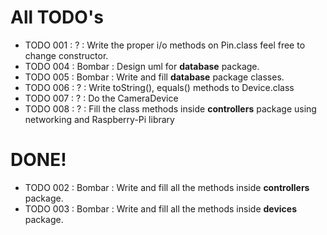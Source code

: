 # All TODO's
* TODO 001 : ? : Write the proper i/o methods on Pin.class feel free to change constructor.
* TODO 004 : Bombar : Design uml for **database** package.
* TODO 005 : Bombar : Write and fill **database** package classes.
* TODO 006 : ? : Write toString(), equals() methods to Device.class
* TODO 007 : ? : Do the CameraDevice
* TODO 008 : ? : Fill the class methods inside **controllers** package using networking and Raspberry-Pi library

# DONE!
* TODO 002 : Bombar : Write and fill all the methods inside **controllers** package.
* TODO 003 : Bombar : Write and fill all the methods inside **devices** package.